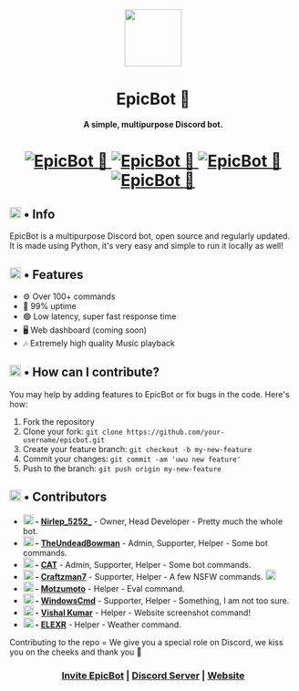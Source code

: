 <h2 align="center">
  <img src="https://cdn.discordapp.com/attachments/749996055369875459/808166922415636550/logo.png" height='100px' width='100px'>
</h2>

<h1 align="center">EpicBot 🏅</h1>
<h4 align="center">A simple, multipurpose Discord bot.</h4>

<h1 align="center">
  <a href="https://top.gg/bot/751100444188737617">
      <img src="https://top.gg/api/widget/status/751100444188737617.svg" alt="EpicBot 🏅" />
  </a>
  <a href="https://top.gg/bot/751100444188737617">
      <img src="https://top.gg/api/widget/servers/751100444188737617.svg" alt="EpicBot 🏅" />
  </a>
  <a href="https://top.gg/bot/751100444188737617">
      <img src="https://top.gg/api/widget/upvotes/751100444188737617.svg" alt="EpicBot 🏅" />
  </a>
  <a href="https://top.gg/bot/751100444188737617">
      <img src="https://top.gg/api/widget/owner/751100444188737617.svg" alt="EpicBot 🏅" />
  </a>
</h1>

<h2><img src="https://cdn.discordapp.com/emojis/766498653753049109.png?v=1" height="20px"> • Info</h2>

<p>EpicBot is a multipurpose Discord bot, open source and regularly updated. It is made using Python, it's very easy and simple to run it locally as well!</p>

<h2><img src="https://cdn.discordapp.com/emojis/818758128329556018.gif?v=1" height="20px"> • Features</h2>
<ul>
  <li>⚙ Over 100+ commands</li>
  <li>🔼 99% uptime</li>
  <li>🟢 Low latency, super fast response time</li>
  <li>🖥 Web dashboard (coming soon)</li>
  <li>🎶 Extremely high quality Music playback</li>
</ul>

<h2><img src="https://cdn.discordapp.com/emojis/745039418229915708.png?v=1" height="20px"> • How can I contribute?</h2>
<p>You may help by adding features to EpicBot or fix bugs in the code. Here's how:</p>
<ol>
  <li>Fork the repository</li>
  <li>Clone your fork: <code>git clone https://github.com/your-username/epicbot.git</code></li>
  <li>Create your feature branch: <code>git checkout -b my-new-feature</code></li>
  <li>Commit your changes: <code>git commit -am 'uwu new feature'</code></li>
  <li>Push to the branch: <code>git push origin my-new-feature</code></li>
</ol>

<h2><img src="https://cdn.discordapp.com/emojis/759148342704865323.png?v=1" height="20px"> • Contributors</h2>
<ul>
  <li><b><img src="https://cdn.discordapp.com/emojis/802082546875498499.png?v=1" height="18px"> - <a href="https://github.com/Nirlep5252">Nirlep_5252_</a></b> - Owner, Head Developer - Pretty much the whole bot.</li>
  <li><b><img src="https://cdn.discordapp.com/emojis/802082858696048660.png?v=1" height="18px"> - <a href="https://github.com/TheUndeadBowman">TheUndeadBowman</a></b> - Admin, Supporter, Helper - Some bot commands.</li>
  <li><b><img src="https://cdn.discordapp.com/emojis/818795789215203358.png?v=1" height="18px"> - <a href="https://github.com/KittyKart">CAT</a></b> - Admin, Supporter, Helper - Some bot commands.</li>
  <li><b><img src="https://cdn.discordapp.com/emojis/818753430796763146.png?v=1" height="18px"> - <a href="https://github.com/Craftzman7">Craftzman7</a></b> - Supporter, Helper - A few NSFW commands. <img src="https://cdn.discordapp.com/emojis/755471640434966628.gif?v=1" height="18px"></li>
  <li><b><img src="https://cdn.discordapp.com/attachments/749996055369875459/818796810436476948/circle-cropped1.png" height="18px"> - <a href="https://github.com/Motzumoto">Motzumoto</a></b> - Helper - Eval command.</li>
  <li><b><img src="https://cdn.discordapp.com/attachments/749996055369875459/818797459488243773/circle-cropped2.png" height="18px"> - <a href="https://github.com/WindowsCmd">WindowsCmd</a></b> - Supporter, Helper - Something, I am not too sure.</li>
  <li><b><img src="https://cdn.discordapp.com/attachments/749996055369875459/818797641302278144/circle-cropped3.png" height="18px"> - <a href="https://github.com/imkr-vishal">Vishal Kumar</a></b> - Helper - Website screenshot command!</li>
  <li><b><img src="https://avatars.githubusercontent.com/u/76996596?s=460&u=5f8e887f821963ad26b5bb7a5fe2a1f8b310b827&v=4" height="18px"> - <a href="https://github.com/ELEXR">ELEXR</a></b> - Helper - Weather command.</li>
</ul>
<p>Contributing to the repo = We give you a special role on Discord, we kiss you on the cheeks and thank you 💖</p>

<h3 align="center"><a href="https://discord.com/oauth2/authorize?client_id=751100444188737617&scope=bot&permissions=2146958847">Invite EpicBot</a> | <a href="https://discord.gg/Zj7h8Fp">Discord Server</a> | <a href="https://epic-bot.com">Website</a></h3>